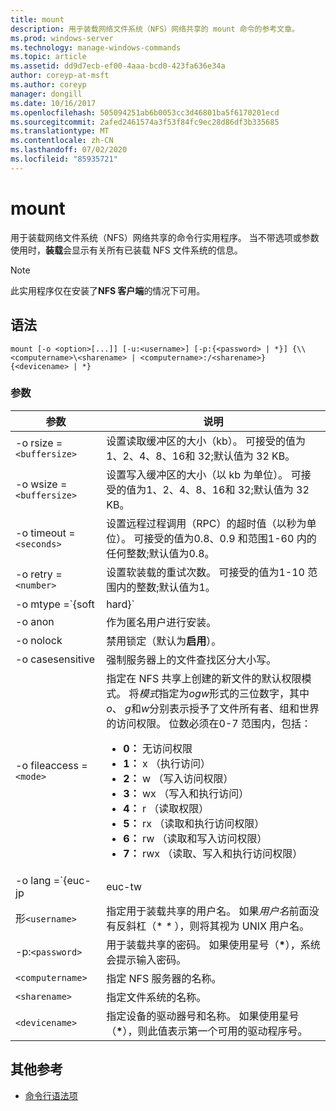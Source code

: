 ```yaml
---
title: mount
description: 用于装载网络文件系统（NFS）网络共享的 mount 命令的参考文章。
ms.prod: windows-server
ms.technology: manage-windows-commands
ms.topic: article
ms.assetid: dd9d7ecb-ef00-4aaa-bcd0-423fa636e34a
author: coreyp-at-msft
ms.author: coreyp
manager: dongill
ms.date: 10/16/2017
ms.openlocfilehash: 505094251ab6b0053cc3d46801ba5f6170201ecd
ms.sourcegitcommit: 2afed2461574a3f53f84fc9ec28d86df3b335685
ms.translationtype: MT
ms.contentlocale: zh-CN
ms.lasthandoff: 07/02/2020
ms.locfileid: "85935721"
---
```

# <a name="mount"></a>mount

用于装载网络文件系统（NFS）网络共享的命令行实用程序。 当不带选项或参数使用时，**装载**会显示有关所有已装载 NFS 文件系统的信息。

> [!NOTE]
> 此实用程序仅在安装了**NFS 客户端**的情况下可用。

## <a name="syntax"></a>语法

```
mount [-o <option>[...]] [-u:<username>] [-p:{<password> | *}] {\\<computername>\<sharename> | <computername>:/<sharename>} {<devicename> | *}
```

### <a name="parameters"></a>参数

| 参数  | 说明 |
| ---------- | ----------- |
| -o rsize =`<buffersize>` | 设置读取缓冲区的大小（kb）。 可接受的值为1、2、4、8、16和 32;默认值为 32 KB。 |
| -o wsize =`<buffersize>` | 设置写入缓冲区的大小（以 kb 为单位）。 可接受的值为1、2、4、8、16和 32;默认值为 32 KB。 |
| -o timeout =`<seconds>` | 设置远程过程调用（RPC）的超时值（以秒为单位）。 可接受的值为0.8、0.9 和范围1-60 内的任何整数;默认值为0.8。 |
| -o retry =`<number>` | 设置软装载的重试次数。 可接受的值为1-10 范围内的整数;默认值为1。 |
| -o mtype =`{soft|hard}` | 设置 NFS 共享的装载类型。 默认情况下，Windows 将使用软装入。 当存在连接问题时，软装载会更容易，但是，为了减少 NFS 服务器重启过程中的 i/o 中断，我们建议使用硬装载。|
| -o anon | 作为匿名用户进行安装。 |
| -o nolock | 禁用锁定（默认为**启用**）。 |
| -o casesensitive | 强制服务器上的文件查找区分大小写。 |
| -o fileaccess =`<mode>` | 指定在 NFS 共享上创建的新文件的默认权限模式。 将*模式*指定为*ogw*形式的三位数字，其中*o*、 *g*和*w*分别表示授予了文件所有者、组和世界的访问权限。 位数必须在0-7 范围内，包括：<ul><li>**0：** 无访问权限</li><li>**1：** x （执行访问）</li><li>**2：** w （写入访问权限）</li><li>**3：** wx （写入和执行访问）</li><li>**4：** r （读取权限）</li><li>**5：** rx （读取和执行访问权限）</li><li>**6：** rw （读取和写入访问权限）</li><li>**7：** rwx （读取、写入和执行访问权限）</li></ul> |
| -o lang =`{euc-jp|euc-tw|euc-kr|shift-jis|Big5|Ksc5601|Gb2312-80|Ansi)` | 指定要在 NFS 共享上配置的语言编码。 只能在共享上使用一种语言。 此值可以包含以下任何值：<ul><li>**euc-jp：** 日语</li><li>**euc-幼圆：** 中文</li><li>**euc-kr：** 朝鲜语</li><li>shift-jis **：** 日语</li><li>**Big5：** 中文</li><li>**Ksc5601：** 朝鲜语</li><li>**Gb2312-80：** 简体中文</li><li>**Ansi：** ANSI 编码</li></ul> |
| 形`<username>` | 指定用于装载共享的用户名。 如果*用户名*前面没有反斜杠（* *\** ），则将其视为 UNIX 用户名。 |
| -p:`<password>` | 用于装载共享的密码。 如果使用星号（**&#42;**），系统会提示输入密码。 |
| `<computername>` | 指定 NFS 服务器的名称。 |
| `<sharename>` | 指定文件系统的名称。 |
| `<devicename>` | 指定设备的驱动器号和名称。 如果使用星号（**&#42;**），则此值表示第一个可用的驱动程序号。 |

## <a name="additional-references"></a>其他参考

- [命令行语法项](command-line-syntax-key.md)
